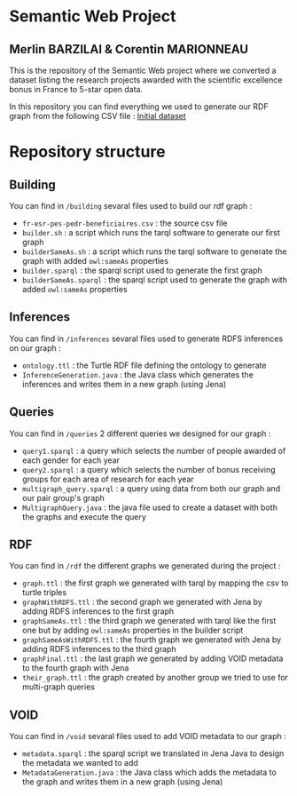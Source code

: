 # Semantic Web Project
## Merlin BARZILAI & Corentin MARIONNEAU
This is the repository of the Semantic Web project where we converted a dataset listing the research projects awarded with the scientific excellence bonus in France to 5-star open data.

In this repository you can find everything we used to generate our RDF graph from the following CSV file : [Initial dataset](https://data.enseignementsup-recherche.gouv.fr/explore/dataset/fr-esr-pes-pedr-beneficiaires/)

# Repository structure

## Building

You can find in `/building` sevaral files used to build our rdf graph :
* `fr-esr-pes-pedr-beneficiaires.csv` : the source csv file
* `builder.sh` : a script which runs the tarql software to generate our first graph
* `builderSameAs.sh` : a script which runs the tarql software to generate the graph with added `owl:sameAs` properties
* `builder.sparql` : the sparql script used to generate the first graph
* `builderSameAs.sparql` : the sparql script used to generate the graph with added `owl:sameAs` properties

## Inferences

You can find in `/inferences` sevaral files used to generate RDFS inferences on our graph :
* `ontology.ttl` : the Turtle RDF file defining the ontology to generate
* `InferenceGeneration.java` : the Java class which generates the inferences and writes them in a new graph (using Jena)


## Queries

You can find in `/queries` 2 different queries we designed for our graph :
* `query1.sparql` : a query which selects the number of people awarded of each gender for each year
* `query2.sparql` : a query which selects the number of bonus receiving groups for each area of research for each year
* `multigraph_query.sparql` : a query using data from both our graph and our pair group's graph
* `MultigraphQuery.java` : the java file used to create a dataset with both the graphs and execute the query

## RDF

You can find in `/rdf` the different graphs we generated during the project :
* `graph.ttl` : the first graph we generated with tarql by mapping the csv to turtle triples
* `graphWithRDFS.ttl` : the second graph we generated with Jena by adding RDFS inferences to the first graph
* `graphSameAs.ttl` : the third graph we generated with tarql like the first one but by adding `owl:sameAs` properties in the builder script
* `graphSameAsWithRDFS.ttl` : the fourth graph we generated with Jena by adding RDFS inferences to the third graph
* `graphFinal.ttl` : the last graph we generated by adding VOID metadata to the fourth graph with Jena
* `their_graph.ttl` : the graph created by another group we tried to use for multi-graph queries

## VOID

You can find in `/void` sevaral files used to add VOID metadata to our graph :
* `metadata.sparql` : the sparql script we translated in Jena Java to design the metadata we wanted to add
* `MetadataGeneration.java` : the Java class which adds the metadata to the graph and writes them in a new graph (using Jena)
